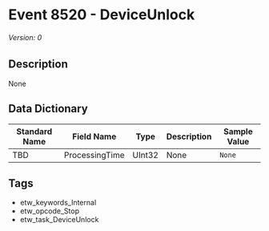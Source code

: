 # Event 8520 - DeviceUnlock
###### Version: 0

## Description
None

## Data Dictionary
|Standard Name|Field Name|Type|Description|Sample Value|
|---|---|---|---|---|
|TBD|ProcessingTime|UInt32|None|`None`|

## Tags
* etw_keywords_Internal
* etw_opcode_Stop
* etw_task_DeviceUnlock